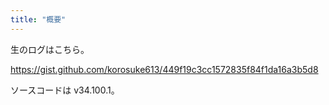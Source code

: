 ```yaml
---
title: "概要"
---
```



生のログはこちら。

https://gist.github.com/korosuke613/449f19c3cc1572835f84f1da16a3b5d8

ソースコードは v34.100.1。
